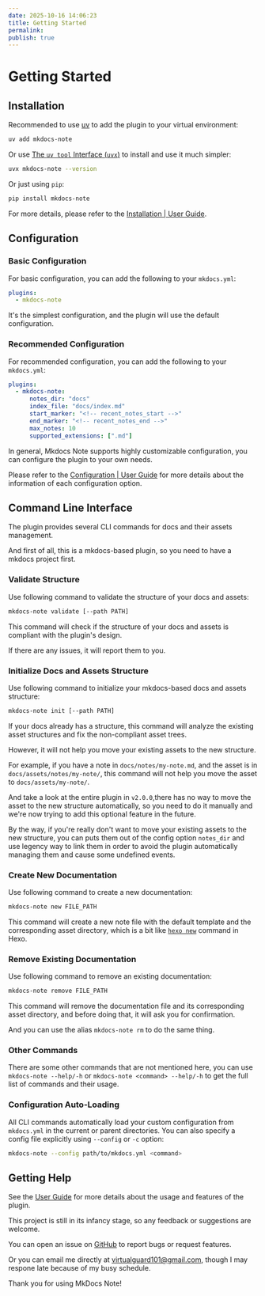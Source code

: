 ```yaml
---
date: 2025-10-16 14:06:23
title: Getting Started
permalink: 
publish: true
---
```


# Getting Started

## Installation

Recommended to use [uv](https://docs.astral.sh/uv/) to add the plugin to your virtual environment:
```bash
uv add mkdocs-note
```

Or use [The `uv tool` Interface (`uvx`)](https://docs.astral.sh/uv/concepts/tools/) to install and use it much simpler:
```bash
uvx mkdocs-note --version
```

Or just using `pip`:
```bash
pip install mkdocs-note
```

For more details, please refer to the [Installation | User Guide]().

## Configuration

### Basic Configuration

For basic configuration, you can add the following to your `mkdocs.yml`:

```yml
plugins:
  - mkdocs-note
```

It's the simplest configuration, and the plugin will use the default configuration.

### Recommended Configuration

For recommended configuration, you can add the following to your `mkdocs.yml`:

```yml
plugins:
  - mkdocs-note:
      notes_dir: "docs"
      index_file: "docs/index.md"
      start_marker: "<!-- recent_notes_start -->"
      end_marker: "<!-- recent_notes_end -->"
      max_notes: 10
      supported_extensions: [".md"]
```

In general, Mkdocs Note supports highly customizable configuration, you can configure the plugin to your own needs.

Please refer to the [Configuration | User Guide]() for more details about the information of each configuration option.

## Command Line Interface

The plugin provides several CLI commands for docs and their assets management.

And first of all, this is a mkdocs-based plugin, so you need to have a mkdocs project first.

### Validate Structure

Use following command to validate the structure of your docs and assets:

```bash
mkdocs-note validate [--path PATH]
```

This command will check if the structure of your docs and assets is compliant with the plugin's design.

If there are any issues, it will report them to you.

### Initialize Docs and Assets Structure

Use following command to initialize your mkdocs-based docs and assets structure:

```bash
mkdocs-note init [--path PATH]
```

If your docs already has a structure, this command will analyze the existing asset structures and fix the non-compliant asset trees.

However, it will not help you move your existing assets to the new structure.

For example, if you have a note in `docs/notes/my-note.md`, and the asset is in `docs/assets/notes/my-note/`, this command will not help you move the asset to `docs/assets/my-note/`.

And take a look at the entire plugin in `v2.0.0`,there has no way to move the asset to the new structure automatically, so you need to do it manually and we're now trying to add this optional feature in the future.

By the way, if you're really don't want to move your existing assets to the new structure, you can puts them out of the config option `notes_dir` and use legency way to link them in order to avoid the plugin automatically managing them and cause some undefined events.

### Create New Documentation

Use following command to create a new documentation:

```bash
mkdocs-note new FILE_PATH
```

This command will create a new note file with the default template and the corresponding asset directory, which is a bit like [`hexo new`](https://hexo.io/zh-cn/docs/commands#new) command in Hexo.

### Remove Existing Documentation

Use following command to remove an existing documentation:

```bash
mkdocs-note remove FILE_PATH
```

This command will remove the documentation file and its corresponding asset directory, and before doing that, it will ask you for confirmation.

And you can use the alias `mkdocs-note rm` to do the same thing.

### Other Commands

There are some other commands that are not mentioned here, you can use `mkdocs-note --help/-h` or `mkdocs-note <command> --help/-h` to get the full list of commands and their usage.

### Configuration Auto-Loading

All CLI commands automatically load your custom configuration from `mkdocs.yml` in the current or parent directories. You can also specify a config file explicitly using `--config` or `-c` option:

```bash
mkdocs-note --config path/to/mkdocs.yml <command>
```

## Getting Help

See the [User Guide]() for more details about the usage and features of the plugin.

This project is still in its infancy stage, so any feedback or suggestions are welcome.

You can open an issue on [GitHub](https://github.com/virtualguard101/mkdocs-note/issues) to report bugs or request features.

Or you can email me directly at [virtualguard101@gmail.com](mailto:virtualguard101@gmail.com), though I may respone late because of my busy schedule.

Thank you for using MkDocs Note!
